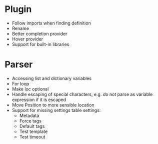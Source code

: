 # Plugin
* Follow imports when finding definition
* Rename
* Better completion provider
* Hover provider
* Support for built-in libraries

# Parser
* Accessing list and dictionary variables
* For loop
* Make loc optional
* Handle escaping of special characters, e.g. do not parse as variable expression if it is escaped
* Move Position to more sensible location
* Support for missing settings table settings:
  * Metadata
  * Force tags
  * Default tags
  * Test template
  * Test timeout
